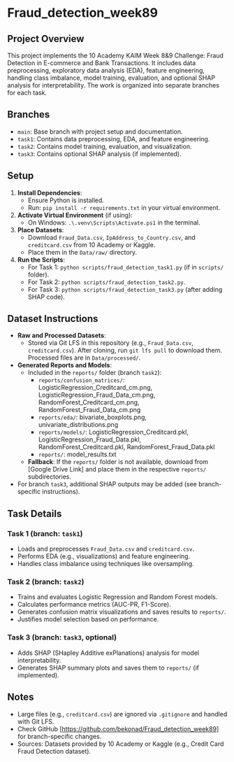 # Fraud_detection_week89

## Project Overview

This project implements the 10 Academy KAIM Week 8&9 Challenge: Fraud Detection in E-commerce and Bank Transactions. It includes data preprocessing, exploratory data analysis (EDA), feature engineering, handling class imbalance, model training, evaluation, and optional SHAP analysis for interpretability. The work is organized into separate branches for each task.

## Branches

- `main`: Base branch with project setup and documentation.
- `task1`: Contains data preprocessing, EDA, and feature engineering.
- `task2`: Contains model training, evaluation, and visualization.
- `task3`: Contains optional SHAP analysis (if implemented).

## Setup

1. **Install Dependencies**:
   - Ensure Python is installed.
   - Run: `pip install -r requirements.txt` in your virtual environment.
2. **Activate Virtual Environment** (if using):
   - On Windows: `.\.venv\Scripts\Activate.ps1` in the terminal.
3. **Place Datasets**:
   - Download `Fraud_Data.csv`, `IpAddress_to_Country.csv`, and `creditcard.csv` from 10 Academy or Kaggle.
   - Place them in the `Data/raw/` directory.
4. **Run the Scripts**:
   - For Task 1: `python scripts/fraud_detection_task1.py` (if in `scripts/` folder).
   - For Task 2: `python scripts/fraud_detection_task2.py`.
   - For Task 3: `python scripts/fraud_detection_task3.py` (after adding SHAP code).

## Dataset Instructions

- **Raw and Processed Datasets**:
  - Stored via Git LFS in this repository (e.g., `Fraud_Data.csv`, `creditcard.csv`). After cloning, run `git lfs pull` to download them. Processed files are in `Data/processed/`.
- **Generated Reports and Models**:
  - Included in the `reports/` folder (branch `task2`): 
    - `reports/confusion_matrices/`: LogisticRegression_Creditcard_cm.png, LogisticRegression_Fraud_Data_cm.png, RandomForest_Creditcard_cm.png, RandomForest_Fraud_Data_cm.png
    - `reports/eda/`: bivariate_boxplots.png, univariate_distributions.png
    - `reports/models/`: LogisticRegression_Creditcard.pkl, LogisticRegression_Fraud_Data.pkl, RandomForest_Creditcard.pkl, RandomForest_Fraud_Data.pkl
    - `reports/`: model_results.txt
  - **Fallback**: If the `reports/` folder is not available, download from [Google Drive Link] and place them in the respective `reports/` subdirectories.
- For branch `task3`, additional SHAP outputs may be added (see branch-specific instructions).

## Task Details

### Task 1 (branch: `task1`)

- Loads and preprocesses `Fraud_Data.csv` and `creditcard.csv`.
- Performs EDA (e.g., visualizations) and feature engineering.
- Handles class imbalance using techniques like oversampling.

### Task 2 (branch: `task2`)

- Trains and evaluates Logistic Regression and Random Forest models.
- Calculates performance metrics (AUC-PR, F1-Score).
- Generates confusion matrix visualizations and saves results to `reports/`.
- Justifies model selection based on performance.

### Task 3 (branch: `task3`, optional)

- Adds SHAP (SHapley Additive exPlanations) analysis for model interpretability.
- Generates SHAP summary plots and saves them to `reports/` (if implemented).

## Notes

- Large files (e.g., `creditcard.csv`) are ignored via `.gitignore` and handled with Git LFS.
- Check GitHub [https://github.com/bekonad/Fraud_detection_week89] for branch-specific changes.
- Sources: Datasets provided by 10 Academy or Kaggle (e.g., Credit Card Fraud Detection dataset).